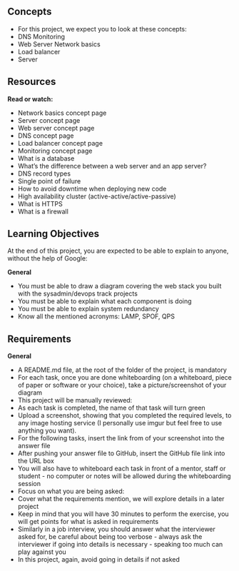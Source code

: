 ## Concepts 

+ For this project, we expect you to look at these concepts: 
+ DNS Monitoring
+ Web Server Network basics
+ Load balancer
+ Server

## Resources

**Read or watch:**

+ Network basics concept page
+ Server concept page
+ Web server concept page
+ DNS concept page
+ Load balancer concept page
+ Monitoring concept page
+ What is a database
+ What’s the difference between a web server and an app server?
+ DNS record types
+ Single point of failure
+ How to avoid downtime when deploying new code
+ High availability cluster (active-active/active-passive)
+ What is HTTPS
+ What is a firewall


## Learning Objectives

At the end of this project, you are expected to be able to explain to anyone, without the help of Google:

**General** 
+ You must be able to draw a diagram covering the web stack you built with the sysadmin/devops track projects
+ You must be able to explain what each component is doing
+ You must be able to explain system redundancy
+ Know all the mentioned acronyms: LAMP, SPOF, QPS

## Requirements

**General**

+ A README.md file, at the root of the folder of the project, is mandatory
+ For each task, once you are done whiteboarding (on a whiteboard, piece of paper or software or your choice), take a picture/screenshot of your diagram
+ This project will be manually reviewed:
+ As each task is completed, the name of that task will turn green
+ Upload a screenshot, showing that you completed the required levels, to any image hosting service (I personally use imgur but feel free to use anything you want).
+ For the following tasks, insert the link from of your screenshot into the answer file
+ After pushing your answer file to GitHub, insert the GitHub file link into the URL box
+ You will also have to whiteboard each task in front of a mentor, staff or student - no computer or notes will be allowed during the whiteboarding session
+ Focus on what you are being asked:
+ Cover what the requirements mention, we will explore details in a later project
+ Keep in mind that you will have 30 minutes to perform the exercise, you will get points for what is asked in requirements
+ Similarly in a job interview, you should answer what the interviewer asked for, be careful about being too verbose - always ask the interviewer if going into details is necessary - speaking too much can play against you
+ In this project, again, avoid going in details if not asked

